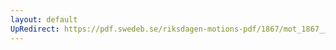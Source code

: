 ```yaml
---
layout: default
UpRedirect: https://pdf.swedeb.se/riksdagen-motions-pdf/1867/mot_1867__ak__00150/mot_1867__ak__00150_002.pdf
---
```

